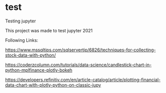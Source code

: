 # test
Testing jupyter

This project was made to test jupyter 2021

Following Links:

https://www.mssqltips.com/sqlservertip/6826/techniques-for-collecting-stock-data-with-python/ 

https://coderzcolumn.com/tutorials/data-science/candlestick-chart-in-python-mplfinance-plotly-bokeh

https://developers.refinitiv.com/en/article-catalog/article/plotting-financial-data-chart-with-plotly-python-on-classic-jupy

